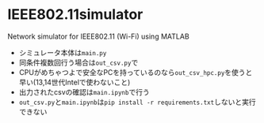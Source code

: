 # IEEE802.11simulator
Network simulator for IEEE802.11 (Wi-Fi) using MATLAB


- シミュレータ本体は`main.py`
- 同条件複数回行う場合は`out_csv.py`で
- CPUがめちゃつよで安全なPCを持っているのなら`out_csv_hpc.py`を使うと早い(13,14世代Intelで使わないこと)
- 出力されたcsvの確認は`main.ipynb`で行う
- `out_csv.py`と`main.ipynb`は`pip install -r requirements.txt`しないと実行できない